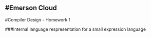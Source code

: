 #Emerson Cloud
--------------
#Compiler Design - Homework 1

###Internal language respresentation for a small expression language 

